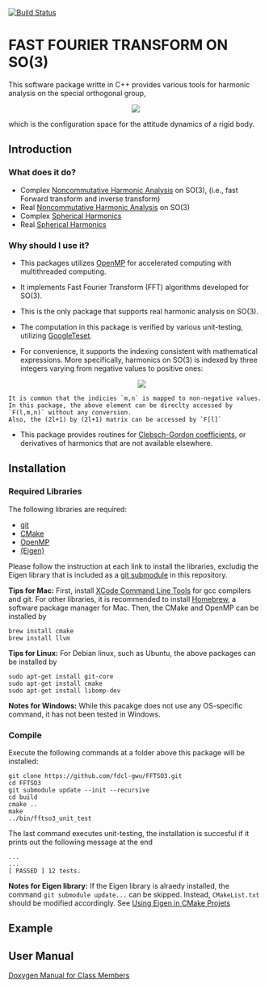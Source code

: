 [![Build Status](https://travis-ci.org/fdcl-gwu/FFTSO3.svg?branch=master)](https://travis-ci.org/fdcl-gwu/FFTSO3)

# FAST FOURIER TRANSFORM ON SO(3)

This software package writte in C++ provides various tools for harmonic analysis on the special orthogonal group, 

<center>
<img src="http://latex.codecogs.com/gif.latex?\mathrm{SO(3)}=\{ R\in\Re^{3\times 3}\,|\, R^TR=I_{3\times 3},\quad \mathrm{det}[R]=+1\}," border="0"/>
</center>

which is the configuration space for the attitude dynamics of a rigid body.


## Introduction 

### What does it do?

* Complex [Noncommutative Harmonic Analysis](https://en.wikipedia.org/wiki/Noncommutative_harmonic_analysis) on SO(3), (i.e., fast Forward transform and inverse transform)
* Real [Noncommutative Harmonic Analysis](https://en.wikipedia.org/wiki/Noncommutative_harmonic_analysis) on SO(3)
* Complex [Spherical Harmonics](https://en.wikipedia.org/wiki/Spherical_harmonics)
* Real [Spherical Harmonics](https://en.wikipedia.org/wiki/Spherical_harmonics#Real_form)


### Why should I use it?

* This packages utilizes [OpenMP](https://www.openmp.org) for accelerated computing with multithreaded computing.
* It implements Fast Fourier Transform (FFT) algorithms developed for SO(3).
* This is the only package that supports real harmonic analysis on SO(3).
* The computation in this package is verified by various unit-testing, utilizing [GoogleTeset](https://github.com/google/googletest).
* For convenience, it supports the indexing consistent with mathematical expressions. More specifically, harmonics on SO(3) is indexed by three integers varying from negative values to positive ones:

	<center><img src="http://latex.codecogs.com/gif.latex?F^l_{m,n}\quad \text{ for } 0\leq l<\infty,\; -l\leq m,n\leq l." border="0"/>
</center>
		
	It is common that the indicies `m,n` is mapped to non-negative values. 
	In this package, the above element can be direclty accessed by `F(l,m,n)` without any conversion. 
	Also, the (2l+1) by (2l+1) matrix can be accessed by `F[l]`
* This package provides routines for [Clebsch-Gordon coefficients](https://en.wikipedia.org/wiki/Clebsch–Gordan_coefficients), or derivatives of harmonics that are not available elsewhere.

## Installation

### Required Libraries
The following libraries are required:

* [git](https://git-scm.com)
* [CMake](https://cmake.org)
* [OpenMP](https://www.openmp.org) 
* [(Eigen)](http://eigen.tuxfamily.org/)

Please follow the instruction at each link to install the libraries, excludig the Eigen library that is included as a [git submodule](https://git-scm.com/book/en/v2/Git-Tools-Submodules) in this repository.

**Tips for Mac:**  First, install [XCode Command Line Tools](http://railsapps.github.io/xcode-command-line-tools.html) for gcc compilers and git. For other libraries, it is recommended to install [Homebrew](https://brew.sh), a software package manager for Mac. Then, the CMake and OpenMP can be installed by

	brew install cmake
	brew install llvm	
	
**Tips for Linux:** For Debian linux, such as Ubuntu, the above packages can be installed by
 
	sudo apt-get install git-core 
	sudo apt-get install cmake
	sudo apt-get install libomp-dev

**Notes for Windows:** While this pacakge does not use any OS-specific command, it has not been tested in Windows. 

### Compile 

Execute the following commands at a folder above this package will be installed:

	git clone https://github.com/fdcl-gwu/FFTSO3.git
	cd FFTSO3
	git submodule update --init --recursive
	cd build
	cmake ..
	make
	../bin/fftso3_unit_test

The last command executes unit-testing, the installation is succesful if it prints out the following message at the end

	...
	...
	[ PASSED ] 12 tests.

**Notes for Eigen library:** If the Eigen library is alraedy installed, the command `git submodule update...` can be skipped. Instead, `CMakeList.txt` should be modified accordingly. See [Using Eigen in CMake Projets](https://eigen.tuxfamily.org/dox/TopicCMakeGuide.html)

## Example

## User Manual

[Doxygen Manual for Class Members](https://fdcl-gwu.github.io/FFTSO3/doc/html/index.html)

